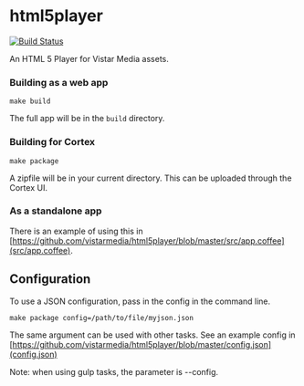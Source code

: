 # html5player

[![Build Status](https://travis-ci.org/vistarmedia/html5player.svg)](https://travis-ci.org/vistarmedia/html5player)

An HTML 5 Player for Vistar Media assets.

### Building as a web app

`make build`

The full app will be in the `build` directory.

### Building for Cortex

`make package`

A zipfile will be in your current directory.  This can be uploaded through the
Cortex UI.

### As a standalone app

There is an example of using this in
[https://github.com/vistarmedia/html5player/blob/master/src/app.coffee](src/app.coffee).

## Configuration

To use a JSON configuration, pass in the config in the command line.

`make package config=/path/to/file/myjson.json`

The same argument can be used with other tasks. See an example config in
[https://github.com/vistarmedia/html5player/blob/master/config.json](config.json)

Note: when using gulp tasks, the parameter is --config.
